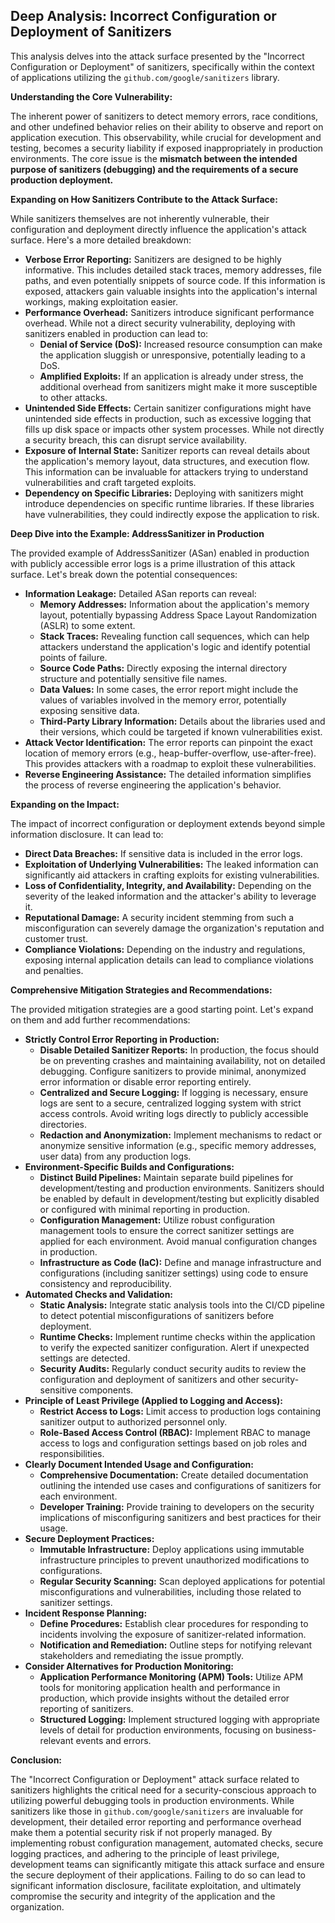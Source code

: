 ## Deep Analysis: Incorrect Configuration or Deployment of Sanitizers

This analysis delves into the attack surface presented by the "Incorrect Configuration or Deployment" of sanitizers, specifically within the context of applications utilizing the `github.com/google/sanitizers` library.

**Understanding the Core Vulnerability:**

The inherent power of sanitizers to detect memory errors, race conditions, and other undefined behavior relies on their ability to observe and report on application execution. This observability, while crucial for development and testing, becomes a security liability if exposed inappropriately in production environments. The core issue is the **mismatch between the intended purpose of sanitizers (debugging) and the requirements of a secure production deployment.**

**Expanding on How Sanitizers Contribute to the Attack Surface:**

While sanitizers themselves are not inherently vulnerable, their configuration and deployment directly influence the application's attack surface. Here's a more detailed breakdown:

* **Verbose Error Reporting:** Sanitizers are designed to be highly informative. This includes detailed stack traces, memory addresses, file paths, and even potentially snippets of source code. If this information is exposed, attackers gain valuable insights into the application's internal workings, making exploitation easier.
* **Performance Overhead:**  Sanitizers introduce significant performance overhead. While not a direct security vulnerability, deploying with sanitizers enabled in production can lead to:
    * **Denial of Service (DoS):**  Increased resource consumption can make the application sluggish or unresponsive, potentially leading to a DoS.
    * **Amplified Exploits:**  If an application is already under stress, the additional overhead from sanitizers might make it more susceptible to other attacks.
* **Unintended Side Effects:**  Certain sanitizer configurations might have unintended side effects in production, such as excessive logging that fills up disk space or impacts other system processes. While not directly a security breach, this can disrupt service availability.
* **Exposure of Internal State:**  Sanitizer reports can reveal details about the application's memory layout, data structures, and execution flow. This information can be invaluable for attackers trying to understand vulnerabilities and craft targeted exploits.
* **Dependency on Specific Libraries:**  Deploying with sanitizers might introduce dependencies on specific runtime libraries. If these libraries have vulnerabilities, they could indirectly expose the application to risk.

**Deep Dive into the Example: AddressSanitizer in Production**

The provided example of AddressSanitizer (ASan) enabled in production with publicly accessible error logs is a prime illustration of this attack surface. Let's break down the potential consequences:

* **Information Leakage:** Detailed ASan reports can reveal:
    * **Memory Addresses:**  Information about the application's memory layout, potentially bypassing Address Space Layout Randomization (ASLR) to some extent.
    * **Stack Traces:**  Revealing function call sequences, which can help attackers understand the application's logic and identify potential points of failure.
    * **Source Code Paths:**  Directly exposing the internal directory structure and potentially sensitive file names.
    * **Data Values:**  In some cases, the error report might include the values of variables involved in the memory error, potentially exposing sensitive data.
    * **Third-Party Library Information:**  Details about the libraries used and their versions, which could be targeted if known vulnerabilities exist.
* **Attack Vector Identification:**  The error reports can pinpoint the exact location of memory errors (e.g., heap-buffer-overflow, use-after-free). This provides attackers with a roadmap to exploit these vulnerabilities.
* **Reverse Engineering Assistance:**  The detailed information simplifies the process of reverse engineering the application's behavior.

**Expanding on the Impact:**

The impact of incorrect configuration or deployment extends beyond simple information disclosure. It can lead to:

* **Direct Data Breaches:** If sensitive data is included in the error logs.
* **Exploitation of Underlying Vulnerabilities:**  The leaked information can significantly aid attackers in crafting exploits for existing vulnerabilities.
* **Loss of Confidentiality, Integrity, and Availability:** Depending on the severity of the leaked information and the attacker's ability to leverage it.
* **Reputational Damage:**  A security incident stemming from such a misconfiguration can severely damage the organization's reputation and customer trust.
* **Compliance Violations:**  Depending on the industry and regulations, exposing internal application details can lead to compliance violations and penalties.

**Comprehensive Mitigation Strategies and Recommendations:**

The provided mitigation strategies are a good starting point. Let's expand on them and add further recommendations:

* **Strictly Control Error Reporting in Production:**
    * **Disable Detailed Sanitizer Reports:**  In production, the focus should be on preventing crashes and maintaining availability, not on detailed debugging. Configure sanitizers to provide minimal, anonymized error information or disable error reporting entirely.
    * **Centralized and Secure Logging:**  If logging is necessary, ensure logs are sent to a secure, centralized logging system with strict access controls. Avoid writing logs directly to publicly accessible directories.
    * **Redaction and Anonymization:**  Implement mechanisms to redact or anonymize sensitive information (e.g., specific memory addresses, user data) from any production logs.
* **Environment-Specific Builds and Configurations:**
    * **Distinct Build Pipelines:**  Maintain separate build pipelines for development/testing and production environments. Sanitizers should be enabled by default in development/testing but explicitly disabled or configured with minimal reporting in production.
    * **Configuration Management:**  Utilize robust configuration management tools to ensure the correct sanitizer settings are applied for each environment. Avoid manual configuration changes in production.
    * **Infrastructure as Code (IaC):**  Define and manage infrastructure and configurations (including sanitizer settings) using code to ensure consistency and reproducibility.
* **Automated Checks and Validation:**
    * **Static Analysis:**  Integrate static analysis tools into the CI/CD pipeline to detect potential misconfigurations of sanitizers before deployment.
    * **Runtime Checks:**  Implement runtime checks within the application to verify the expected sanitizer configuration. Alert if unexpected settings are detected.
    * **Security Audits:**  Regularly conduct security audits to review the configuration and deployment of sanitizers and other security-sensitive components.
* **Principle of Least Privilege (Applied to Logging and Access):**
    * **Restrict Access to Logs:**  Limit access to production logs containing sanitizer output to authorized personnel only.
    * **Role-Based Access Control (RBAC):**  Implement RBAC to manage access to logs and configuration settings based on job roles and responsibilities.
* **Clearly Document Intended Usage and Configuration:**
    * **Comprehensive Documentation:**  Create detailed documentation outlining the intended use cases and configurations of sanitizers for each environment.
    * **Developer Training:**  Provide training to developers on the security implications of misconfiguring sanitizers and best practices for their usage.
* **Secure Deployment Practices:**
    * **Immutable Infrastructure:**  Deploy applications using immutable infrastructure principles to prevent unauthorized modifications to configurations.
    * **Regular Security Scanning:**  Scan deployed applications for potential misconfigurations and vulnerabilities, including those related to sanitizer settings.
* **Incident Response Planning:**
    * **Define Procedures:**  Establish clear procedures for responding to incidents involving the exposure of sanitizer-related information.
    * **Notification and Remediation:**  Outline steps for notifying relevant stakeholders and remediating the issue promptly.
* **Consider Alternatives for Production Monitoring:**
    * **Application Performance Monitoring (APM) Tools:**  Utilize APM tools for monitoring application health and performance in production, which provide insights without the detailed error reporting of sanitizers.
    * **Structured Logging:**  Implement structured logging with appropriate levels of detail for production environments, focusing on business-relevant events and errors.

**Conclusion:**

The "Incorrect Configuration or Deployment" attack surface related to sanitizers highlights the critical need for a security-conscious approach to utilizing powerful debugging tools in production environments. While sanitizers like those in `github.com/google/sanitizers` are invaluable for development, their detailed error reporting and performance overhead make them a potential security risk if not properly managed. By implementing robust configuration management, automated checks, secure logging practices, and adhering to the principle of least privilege, development teams can significantly mitigate this attack surface and ensure the secure deployment of their applications. Failing to do so can lead to significant information disclosure, facilitate exploitation, and ultimately compromise the security and integrity of the application and the organization.
